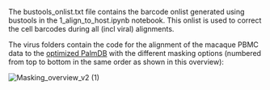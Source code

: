 The bustools_onlist.txt file contains the barcode onlist generated using bustools in the 1_align_to_host.ipynb notebook. This onlist is used to correct the cell barcodes during all (incl viral) alignments. 

The virus folders contain the code for the alignment of the macaque PBMC data to the [optimized PalmDB](https://github.com/pachterlab/LSCHWCP_2023/tree/main/PalmDB) with the different masking options (numbered from top to bottom in the same order as shown in this overview):

![Masking_overview_v2 (1)](https://github.com/pachterlab/LSCHWCP_2023/assets/56094636/93557a5c-91af-4f0d-8758-d3f36fc107a8)
